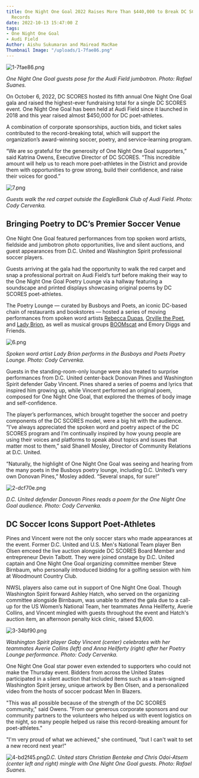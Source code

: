 ```yaml
---
title: One Night One Goal 2022 Raises More Than $440,000 to Break DC SCORES Fundraising
  Records
date: 2022-10-13 15:47:00 Z
tags:
- One Night One Goal
- Audi Field
Author: Aishu Sukumaran and Mairead MacRae
Thumbnail Image: "/uploads/1-7fae86.png"
---
```


![1-7fae86.png](/uploads/1-7fae86.png)

*One Night One Goal guests pose for the Audi Field jumbotron. Photo: Rafael Suanes.*

On October 6, 2022, DC SCORES hosted its fifth annual One Night One Goal gala and raised the highest-ever fundraising total for a single DC SCORES event. One Night One Goal has been held at Audi Field since it launched in 2018 and this year raised almost $450,000 for DC poet-athletes.













A combination of corporate sponsorships, auction bids, and ticket sales contributed to the record-breaking total, which will support the organization’s award-winning soccer, poetry, and service-learning program.

“We are so grateful for the generosity of One Night One Goal supporters,” said Katrina Owens, Executive Director of DC SCORES. “This incredible amount will help us to reach more poet-athletes in the District and provide them with opportunities to grow strong, build their confidence, and raise their voices for good.”

![7.png](/uploads/7.png)

*Guests walk the red carpet outside the EagleBank Club of Audi Field. Photo: Cody Cervenka.*

## Bringing Poetry to DC’s Premier Soccer Venue

One Night One Goal featured performances from top spoken word artists, fieldside and jumbotron photo opportunities, live and silent auctions, and guest appearances from D.C. United and Washington Spirit professional soccer players.

Guests arriving at the gala had the opportunity to walk the red carpet and snap a professional portrait on Audi Field’s turf before making their way to the One Night One Goal Poetry Lounge via a hallway featuring a soundscape and printed displays showcasing original poems by DC SCORES poet-athletes.

The Poetry Lounge — curated by Busboys and Poets, an iconic DC-based chain of restaurants and bookstores —  hosted a series of moving performances from spoken word artists [Rebecca Dupas](https://www.rebeccadupas.com/), [Orville the Poet](https://www.orvillethepoet.com/), and [Lady Brion](https://www.ladybrion.com/), as well as musical groups [BOOMscat](http://boomscat.com/) and Emory Diggs and Friends.

![6.png](/uploads/6.png)

*Spoken word artist Lady Brion performs in the Busboys and Poets Poetry Lounge. Photo: Cody Cervenka.*

Guests in the standing-room-only lounge were also treated to surprise performances from D.C. United center-back Donovan Pines and Washington Spirit defender Gaby Vincent. Pines shared a series of poems and lyrics that inspired him growing up, while Vincent performed an original poem, composed for One Night One Goal, that explored the themes of body image and self-confidence.

The player’s performances, which brought together the soccer and poetry components of the DC SCORES model, were a big hit with the audience. “I’ve always appreciated the spoken word and poetry aspect of the DC SCORES program and I’m continually inspired by how young people are using their voices and platforms to speak about topics and issues that matter most to them,” said Shanell Mosley, Director of Community Relations at D.C. United.

“Naturally, the highlight of One Night One Goal was seeing and hearing from the many poets in the Busboys poetry lounge, including D.C. United’s very own Donovan Pines,” Mosley added. “Several snaps, for sure!”

![2-dcf70e.png](/uploads/2-dcf70e.png)

*D.C. United defender Donovan Pines reads a poem for the One Night One Goal audience. Photo: Cody Cervenka.*

## DC Soccer Icons Support Poet-Athletes

Pines and Vincent were not the only soccer stars who made appearances at the event. Former D.C. United and U.S. Men's National Team player Ben Olsen emceed the live auction alongside DC SCORES Board Member and entrepreneur Devin Talbott. They were joined onstage by D.C. United captain and One Night One Goal organizing committee member Steve Birnbaum, who personally introduced bidding for a golfing session with him at Woodmount Country Club.

NWSL players also came out in support of One Night One Goal. Though Washington Spirit forward Ashley Hatch, who served on the organizing committee alongside Birnbaum, was unable to attend the gala due to a call-up for the US Women’s National Team, her teammates Anna Heilferty, Averie Collins, and Vincent mingled with guests throughout the event and Hatch's auction item, an afternoon penalty kick clinic, raised $3,600.

![3-34bf90.png](/uploads/3-34bf90.png)

*Washington Spirit player Gaby Vincent (center) celebrates with her teammates Averie Collins (left) and Anna Heilferty (right) after her Poetry Lounge performance.  Photo: Cody Cervenka.*

One Night One Goal star power even extended to supporters who could not make the Thursday event. Bidders from across the United States participated in a silent auction that included items such as a team-signed Washington Spirit jersey, unique artwork by Ben Olsen, and a personalized video from the hosts of soccer podcast Men In Blazers.

"This was all possible because of the strength of the DC SCORES community," said Owens. "From our generous corporate sponsors and our community partners to the volunteers who helped us with event logistics on the night, so many people helped us raise this record-breaking amount for poet-athletes."

"I'm very proud of what we achieved," she continued, "but I can't wait to set a new record next year!"

![4-bd2f45.png](/uploads/4-bd2f45.png)*D.C. United stars Christian Benteke and Chris Odoi-Atsem (center left and right) mingle with One Night One Goal guests. Photo: Rafael Suanes.*